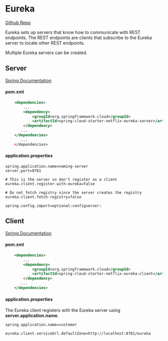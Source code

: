 # Eureka

[Github Repo](https://github.com/Netflix/eureka)

Eureka sets up servers that know how to communicate with REST endpoints.
The REST endpoints are clients that subscribe to the Eureka server to locate other
REST endpoints.

Multiple Eureka servers can be created.

## Server
[Spring Documentation](https://cloud.spring.io/spring-cloud-netflix/reference/html/#spring-cloud-eureka-server)

#### pom.xml
```xml
    <dependencies>
        ...
		<dependency>
			<groupId>org.springframework.cloud</groupId>
			<artifactId>spring-cloud-starter-netflix-eureka-server</artifactId>
		</dependency>
       ...
    </dependencies>
       ...
    </dependencies>
```

#### application.properties
```properties
spring.application.name=naming-server
server.port=8761

# This is the server so don't register as a client
eureka.client.register-with-eureka=false

# Do not fetch registry since the server creates the registry
eureka.client.fetch-registry=false

spring.config.import=optional:configserver:
```

## Client
[Spring Documentation](https://cloud.spring.io/spring-cloud-netflix/reference/html/#service-discovery-eureka-clients)

#### pom.xml

```xml
    <dependencies>
        ...
		<dependency>
			<groupId>org.springframework.cloud</groupId>
			<artifactId>spring-cloud-starter-netflix-eureka-client</artifactId>
		</dependency>
       ...
    </dependencies>
```

#### application.properties

The Eureka client registers with the Eureka server using **server.application.name**.

```properties
spring.application.name=customer

eureka.client.serviceUrl.defaultZone=http://localhost:8761/eureka
```
